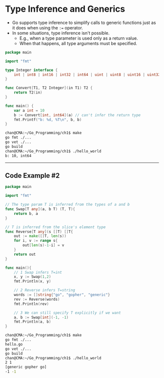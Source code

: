 # Type Inference and Generics

- Go supports type inference to simplify calls to generic functions just as it does when using the `:=` operator.
- In some situations, type inference isn't possible.
  - E.g., when a type parameter is used only as a return value.
  - When that happens, all type arguments must be specified. 

```go
package main

import "fmt"

type Integer interface {
	int | int8 | int16 | int32 | int64 | uint | uint8 | uint16 | uint32 | uint64
}

func Convert[T1, T2 Integer](in T1) T2 {
	return T2(in)
}

func main() {
	var a int = 10
	b := Convert[int, int64](a) // can't infer the return type 
	fmt.Printf("b: %d, %T\n", b, b)
}
```

```sh
chan@CMA:~/Go_Programming/ch1$ make
go fmt ./...
go vet ./...
go build
chan@CMA:~/Go_Programming/ch1$ ./hello_world
b: 10, int64
```

---

## Code Example #2

```go
package main

import "fmt"

// The type param T is inferred from the types of a and b
func Swap[T any](a, b T) (T, T){
	return b, a 
}

// T is inferred from the slice's element type 
func Reverse[T any](s []T) []T{
	out := make([]T, len(s))
	for i, v := range s{
		out[len(s)-1-i] = v
	}
	return out 
}

func main(){
	// 1 Swap infers T=int 
	x, y := Swap(1,2)
	fmt.Println(x, y)

	// 2 Reverse infers T=string 
	words := []string{"go", "gopher", "generic"}
	rev := Reverse(words)
	fmt.Println(rev)

	// 3 We can still specify T explicitly if we want 
	a, b := Swap[int](-1, -1)
	fmt.Println(a, b)
}
```

```sh
chan@CMA:~/Go_Programming/ch1$ make
go fmt ./...
hello.go
go vet ./...
go build
chan@CMA:~/Go_Programming/ch1$ ./hello_world
2 1
[generic gopher go]
-1 -1
```

